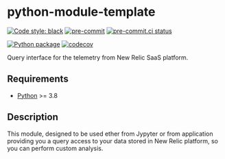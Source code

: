 # python-module-template

[![Code style: black](https://img.shields.io/badge/code%20style-black-000000.svg)](https://github.com/psf/black)
[![pre-commit](https://img.shields.io/badge/pre--commit-enabled-brightgreen?logo=pre-commit&logoColor=white)](https://github.com/pre-commit/pre-commit)
[![pre-commit.ci status](https://results.pre-commit.ci/badge/github/vulogov/nrquery/main.svg)](https://results.pre-commit.ci/latest/github/vulogov/nrquery/main)

[![Python package](https://github.com/vulogov/nrquery/actions/workflows/python-tests.yml/badge.svg?branch=main)](https://github.com/vulogov/nrquery/actions/workflows/python-tests.yml)
[![codecov](https://codecov.io/gh/vulogov/nrquery/branch/main/graph/badge.svg?token=YCYBT8TA13)](https://codecov.io/gh/vulogov/nrquery)

Query interface for the telemetry from New Relic SaaS platform.

## Requirements

- [Python](https://python.org) >= 3.8

## Description

This module, designed to be used ether from Jypyter or from application providing you a query  access to your data stored in New Relic platform, so you can perform custom analysis.
